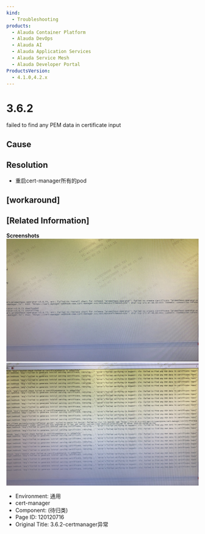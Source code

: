 ```yaml
---
kind:
  - Troubleshooting
products:
  - Alauda Container Platform
  - Alauda DevOps
  - Alauda AI
  - Alauda Application Services
  - Alauda Service Mesh
  - Alauda Developer Portal
ProductsVersion:
  - 4.1.0,4.2.x
---
```

<!-- A type of document that involves encountering a fault, diagnosing it, performing root cause analysis, and providing solutions. -->

# 3.6.2

failed to find any PEM data in certificate input

## Cause

## Resolution
- 重启cert-manager所有的pod

## [workaround]

## [Related Information]
**Screenshots**
![image_1658734267436_7jfko.png](assets/3-6-2-certmanageryi-chang/image_1658734267436_7jfko.png)
![](assets/3-6-2-certmanageryi-chang/image_1658734391557_muh3g.png)
- Environment: 通用
- cert-manager
- Component: (待归类)
- Page ID: 120120716
- Original Title: 3.6.2-certmanager异常
